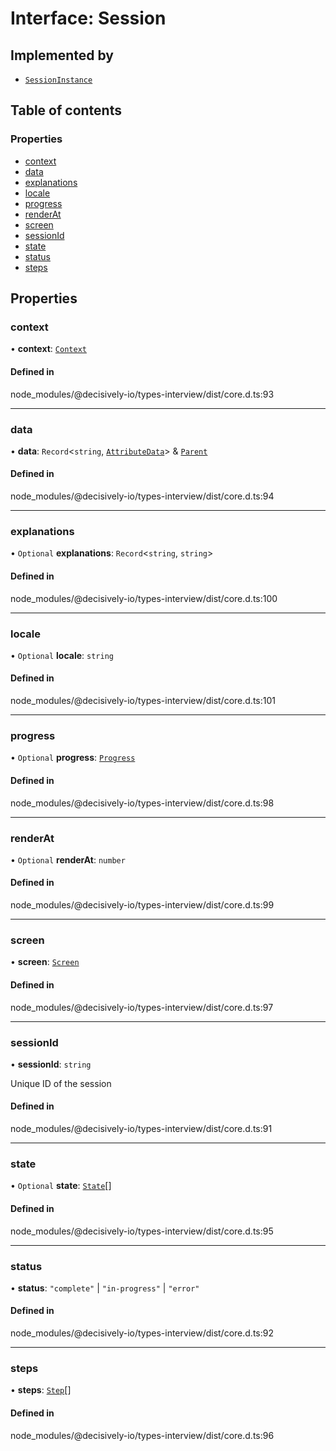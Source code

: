 # Interface: Session

## Implemented by

- [`SessionInstance`](../wiki/SessionInstance)

## Table of contents

### Properties

- [context](../wiki/Session#context)
- [data](../wiki/Session#data)
- [explanations](../wiki/Session#explanations)
- [locale](../wiki/Session#locale)
- [progress](../wiki/Session#progress)
- [renderAt](../wiki/Session#renderat)
- [screen](../wiki/Session#screen)
- [sessionId](../wiki/Session#sessionid)
- [state](../wiki/Session#state)
- [status](../wiki/Session#status)
- [steps](../wiki/Session#steps)

## Properties

### context

• **context**: [`Context`](../wiki/Context)

#### Defined in

node_modules/@decisively-io/types-interview/dist/core.d.ts:93

___

### data

• **data**: `Record`<`string`, [`AttributeData`](../wiki/AttributeData)\> & [`Parent`](../wiki/Parent)

#### Defined in

node_modules/@decisively-io/types-interview/dist/core.d.ts:94

___

### explanations

• `Optional` **explanations**: `Record`<`string`, `string`\>

#### Defined in

node_modules/@decisively-io/types-interview/dist/core.d.ts:100

___

### locale

• `Optional` **locale**: `string`

#### Defined in

node_modules/@decisively-io/types-interview/dist/core.d.ts:101

___

### progress

• `Optional` **progress**: [`Progress`](../wiki/Progress)

#### Defined in

node_modules/@decisively-io/types-interview/dist/core.d.ts:98

___

### renderAt

• `Optional` **renderAt**: `number`

#### Defined in

node_modules/@decisively-io/types-interview/dist/core.d.ts:99

___

### screen

• **screen**: [`Screen`](../wiki/Screen)

#### Defined in

node_modules/@decisively-io/types-interview/dist/core.d.ts:97

___

### sessionId

• **sessionId**: `string`

Unique ID of the session

#### Defined in

node_modules/@decisively-io/types-interview/dist/core.d.ts:91

___

### state

• `Optional` **state**: [`State`](../wiki/State)[]

#### Defined in

node_modules/@decisively-io/types-interview/dist/core.d.ts:95

___

### status

• **status**: ``"complete"`` \| ``"in-progress"`` \| ``"error"``

#### Defined in

node_modules/@decisively-io/types-interview/dist/core.d.ts:92

___

### steps

• **steps**: [`Step`](../wiki/Step)[]

#### Defined in

node_modules/@decisively-io/types-interview/dist/core.d.ts:96
